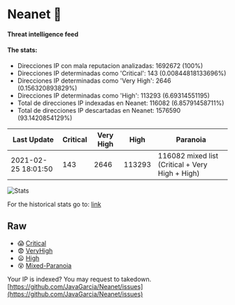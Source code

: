 # Neanet :hocho:
#### Threat intelligence feed
#### The stats:

- Direcciones IP con mala reputacion analizadas: 1692672 (100%)
- Direcciones IP determinadas como 'Critical':  143 (0.00844818133696%)
- Direcciones IP determinadas como 'Very High':  2646 (0.156320893829%)
- Direcciones IP determinadas como 'High':  113293 (6.69314551195)
- Total de direcciones IP indexadas en Neanet:  116082 (6.85791458711%)
- Total de direcciones IP descartadas en Neanet:  1576590 (93.1420854129%)

| Last Update | Critical | Very High | High | Paranoia |
| --- | --- | --- | --- | --- |
| 2021-02-25 18:01:50 | 143 | 2646 | 113293 | 116082 mixed list (Critical + Very High + High)|

![Stats](https://docs.google.com/spreadsheets/d/e/2PACX-1vSnaNMIXVabIpDJjufMlzH7poXnshF3mgd8Is1g9ytUEzVsP5my4Trn8f-xkoLLQ38xpL3HtmUexLo6/pubchart?oid=501124687&format=image)

For the historical stats go to: [link](/stats.csv)
## Raw
- :scream: [Critical](https://raw.githubusercontent.com/JavaGarcia/Neanet/master/blacklists/neanet_critical.txt)
- :fearful: [VeryHigh](https://raw.githubusercontent.com/JavaGarcia/Neanet/master/blacklists/neanet_veryHigh.txtt)
- :frowning: [High](https://raw.githubusercontent.com/JavaGarcia/Neanet/master/blacklists/neanet_high.txt)
- :dizzy_face: [Mixed-Paranoia](https://raw.githubusercontent.com/JavaGarcia/Neanet/master/blacklists/neanet_all.txt)


Your IP is indexed? You may request to takedown. [https://github.com/JavaGarcia/Neanet/issues](https://github.com/JavaGarcia/Neanet/issues)










































































































































































































































































































































































































































































































































































































































































































































































































































































































































































































































































































































































































































































































































































































































































































































































































































































































































































































































































































































































































































































































































































































































































































































































































































































































































































































































































































































































































































































































































































































































































































































































































































































































































































































































































































































































































































































































































































































































































































































































































































































































































































































































































































































































































































































































































































































































